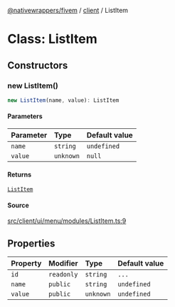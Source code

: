 [@nativewrappers/fivem](../../README.md) / [client](../README.md) / ListItem

# Class: ListItem

## Constructors

### new ListItem()

```ts
new ListItem(name, value): ListItem
```

#### Parameters

| Parameter | Type | Default value |
| :------ | :------ | :------ |
| `name` | `string` | `undefined` |
| `value` | `unknown` | `null` |

#### Returns

[`ListItem`](ListItem.md)

#### Source

[src/client/ui/menu/modules/ListItem.ts:9](https://github.com/nativewrappers/fivem/blob/dc30be651dd1d99507081f19ee3707fad2d3aa44/src/client/ui/menu/modules/ListItem.ts#L9)

## Properties

| Property | Modifier | Type | Default value |
| :------ | :------ | :------ | :------ |
| `id` | `readonly` | `string` | `...` |
| `name` | `public` | `string` | `undefined` |
| `value` | `public` | `unknown` | `undefined` |
